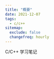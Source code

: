 ```yaml
---
title: "概要"
date: 2021-12-07
tags:
  - c/c++
sitemap:
  exclude: false
  changefreq: hourly
---
```


C/C++ 学习笔记
